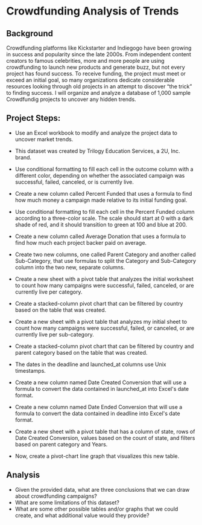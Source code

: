 # Crowdfunding Analysis of Trends

## Background
Crowdfunding platforms like Kickstarter and Indiegogo have been growing in success and popularity since the late 2000s. From independent content creators to famous celebrities, more and more people are using crowdfunding to launch new products and generate buzz, but not every project has found success.
To receive funding, the project must meet or exceed an initial goal, so many organizations dedicate considerable resources looking through old projects in an attempt to discover “the trick” to finding success. I will organize and analyze a database of 1,000 sample Crowdfundig projects to uncover any hidden trends.

## Project Steps: 
 - Use an Excel workbook to modify and analyze the project data to uncover market trends.
 - This dataset was created by Trilogy Education Services, a 2U, Inc. brand.
 - Use conditional formatting to fill each cell in the outcome column with a different color, depending on whether the associated campaign was successful, failed, canceled, or is currently live.
- Create a new column called Percent Funded that uses a formula to find how much money a campaign made relative to its initial funding goal.
 - Use conditional formatting to fill each cell in the Percent Funded column according to a three-color scale. The scale should start at 0 with a dark shade of red, and it should transition to green at 100 and blue at 200.
 - Create a new column called Average Donation that uses a formula to find how much each project backer paid on average.
- Create two new columns, one called Parent Category and another called Sub-Category, that use formulas to split the Category and Sub-Category column into the two new, separate columns.
 
- Create a new sheet with a pivot table that analyzes the initial worksheet to count how many campaigns were successful, failed, canceled, or are currently live per category.
 - Create a stacked-column pivot chart that can be filtered by country based on the table that was created.
 
- Create a new sheet with a pivot table that analyzes my initial sheet to count how many campaigns were successful, failed, or canceled, or are currently live per sub-category.
- Create a stacked-column pivot chart that can be filtered by country and parent category based on the table that was created.
- The dates in the deadline and launched_at columns use Unix timestamps. 
- Create a new column named Date Created Conversion that will use a formula to convert the data contained in launched_at into Excel's date format.
- Create a new column named Date Ended Conversion that will use a formula to convert the data contained in deadline into Excel's date format.
 
- Create a new sheet with a pivot table that has a column of state, rows of Date Created Conversion, values based on the count of state, and filters based on parent category and Years.

- Now, create a pivot-chart line graph that visualizes this new table.

## Analysis
- Given the provided data, what are three conclusions that we can draw about crowdfunding campaigns?
- What are some limitations of this dataset?
- What are some other possible tables and/or graphs that we could create, and what additional value would they provide?
 
